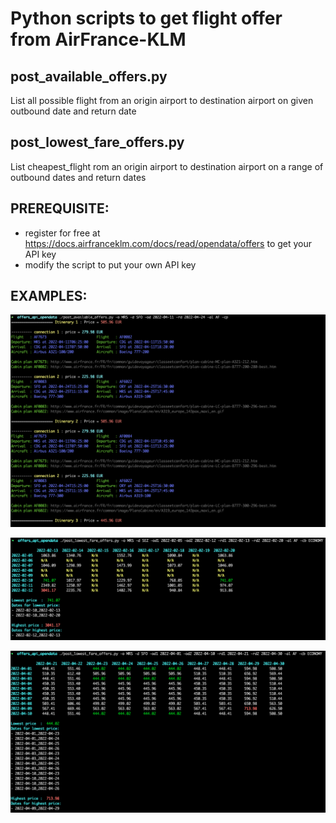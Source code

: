 # Python scripts to get flight offer from AirFrance-KLM

## post_available_offers.py

List all possible flight from an origin airport to destination airport on given outbound date and return date

## post_lowest_fare_offers.py

List cheapest_flight rom an origin airport to destination airport on a range of outbound dates and return dates

## PREREQUISITE:

- register for free at https://docs.airfranceklm.com/docs/read/opendata/offers to get your API key
- modify the script to put your own API key

## EXAMPLES:

![example1](examples/post_available_offers.example1.png)

![example2](examples/post_lowest_fare_offers.example1.png)

![example2](examples/post_lowest_fare_offers.example2.png)
